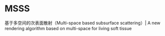 # MSSS
基于多空间的次表面散射（Multi-space based subsurface scattering）| A new rendering algorithm based on multi-space for living soft tissue
